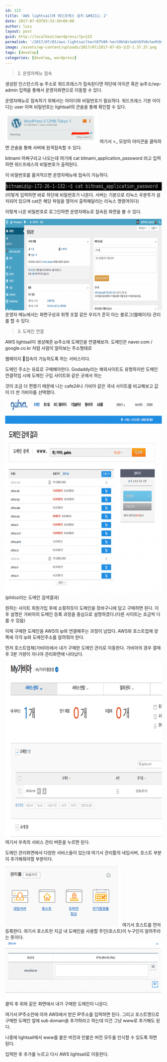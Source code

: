 ```yaml
---
id: 123
title: 'AWS lightsail에 워드프레스 설치 &#8211; 2'
date: 2017-07-03T03:33:39+09:00
author: luis
layout: post
guid: http://localhost/wordpress/?p=123
permalink: '/2017/07/03/aws-lightsail%ec%97%90-%ec%9b%8c%eb%93%9c%ed%94%84%eb%a0%88%ec%8a%a4-%ec%84%a4%ec%b9%98-2/'
image: /assets/wp-content/uploads/2017/07/2017-07-03-오전-1.37.37.png
tags: [develop]
categories: [develop, wordpress]
---
```

<blockquote>2. 운영자메뉴 접속</blockquote>
생성된 인스턴스의 ip 주소로 워드프레스가 접속된다면 하단에 아이콘 혹은 ip주소/wp-admin 입력을 통해서 운영자화면으로 이동할 수 있다.

<!--more-->

운영자메뉴로 접속하기 위해서는 아이디와 비밀번호가 필요하다. 워드프레스 기본 아이디는 user 이며 비밀번호는 lightsail의 콘솔을 통해 확인할 수 있다.

<img class="alignnone size-medium wp-image-538" src="/assets/wp-content/uploads/2017/07/-2017-07-03-오전-1.33.58-300x93.png" alt="" width="300" height="93">
여기서 &gt;_ 모양의 아이콘을 클릭하면 콘솔을 통해 서버에 원격접속할 수 있다.

bitnami 어쩌구라고 나오는데 여기에 cat bitnami_application_password 라고 입력하면 워드프레스의 비밀번호가 출력된다.

이 비밀번호를 옮겨적으면 운영자메뉴에 접속이 가능하다.

<img class="alignnone size-full wp-image-566" src="/assets/wp-content/uploads/2017/07/2017-07-03-오전-1.35.17.png" alt="" width="670" height="27">
(이렇게 입력하면 바로 하단에 비밀번호가 나온다. 서버는 기본으로 리눅스 우분투가 설치되어 있으며 cat은 해당 파일을 열어서 출력해달라는 리눅스 명령어이다)

이렇게 나온 비밀번호로 로그인하면 운영자메뉴로 접속된 화면을 볼 수 있다.

<img class="alignnone size-large wp-image-568" src="/assets/wp-content/uploads/2017/07/2017-07-03-오전-1.36.38-1024x358.png" alt="" width="840" height="294">
운영자 메뉴에서는 화면구성과 위젯 조절 같은 우리가 흔히 아는 블로그(웹페이지) 관리를 할 수 있다.
<blockquote>3. 도메인 연결</blockquote>
AWS lightsail이 생성해준 ip주소에 도메인을 연결해보자. 도메인은 naver.com / google.co.kr 처럼 사람이 알아보는 주소형태로

웹페이지 접속이 가능하도록 하는 서비스이다.

도메인 주소는 유료로 구매해야한다. Godaddy라는 해외사이트도 유명하지만 도메인 연결작업 시에 도메인 구입 사이트와 같은 곳에서 하는

것이 조금 더 편했기 때문에 나는 cafe24나 가비아 같은 국내 사이트를 비교해보고 값이 더 싼 가비아를 선택했다.

<img class="alignnone size-large wp-image-569" src="/assets/wp-content/uploads/2017/07/2017-07-03-오전-1.37.37-1024x759.png" alt="" width="840" height="623">
(philoz라는 도메인 검색결과)

원하는 사이트 회원가입 후에 쇼핑하듯이 도메인을 장바구니에 담고 구매하면 된다. 이후 설명은 가비아의 도메인 등록 과정을 중심으로 설명하겠다.(다른 사이트는 조금씩 다를 수 있음)

이제 구매한 도메인을 AWS의 ip와 연결해주는 과정이 남았다. AWS와 호스트업체 양쪽에 각각 ip와 도메인주소를 알려줘야 한다.

먼저 호스트업체(가비아)에서 내가 구매한 도메인 관리로 이동한다. 가비아의 경우 결제 후 3분 가량이 지나야 관리화면에 나타났다.

<img class="alignnone size-full wp-image-570" src="/assets/wp-content/uploads/2017/07/2017-07-03-오전-1.38.05.png" alt="" width="825" height="568">
여기서 우측의 서비스 관리 버튼을 누르면 된다.

도메인 관리화면에서 다양한 서비스들이 있는데 여기서 관리툴의 네임서버, 호스트 부분이 추가해줘야할 부분이다.

<img class="alignnone size-full wp-image-571" src="/assets/wp-content/uploads/2017/07/2017-07-03-오전-1.38.20.png" alt="" width="373" height="194">
여기서 호스트를 먼저 등록한다. 여기서 호스트란 지금 내 도메인을 사용할 주인(호스트)이 누구인지 알려주라는 뜻이다.

<img class="alignnone size-large wp-image-572" src="/assets/wp-content/uploads/2017/07/2017-07-03-오전-1.38.44-1024x233.png" alt="" width="840" height="191">
클릭 후 위와 같은 화면에서 내가 구매한 도메인이 나온다.

여기서 IP주소란에 아까 AWS에서 받은 IP주소를 입력하면 된다. 그리고 호스트명으로 구매한 도메인 앞에 sub domain을 추가하라고 하는데 이건 그냥 www로 추가해도 된다.

나중에 lightsail에서 www를 붙은 버전과 안붙은 버전 모두를 인식할 수 있도록 하면 된다.

입력한 후 추가를 누르고 다시 AWS lightsail로 이동한다.